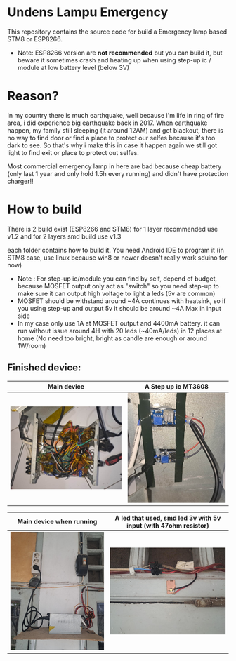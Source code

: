 # Undens Lampu Emergency

This repository contains the source code for build a Emergency lamp based STM8 or ESP8266.

* Note: ESP8266 version are __not recommended__ but you can build it, but beware it sometimes crash and heating up when using step-up ic / module at low battery level (below 3V)

# Reason?

In my country there is much earthquake, well because i'm life in ring of fire area, i did experience big earthquake back in 2017. When earthquake happen, my family still sleeping (it around 12AM) and got blackout, there is no way to find door or find a place to protect our selfes because it's too dark to see. So that's why i make this in case it happen again we still got light to find exit or place to protect out selfes.

Most commercial emergency lamp in here are bad because cheap battery (only last 1 year and only hold 1.5h every running) and didn't have protection charger!!

# How to build

There is 2 build exist (ESP8266 and STM8) for 1 layer recommended use v1.2 and for 2 layers smd build use v1.3

each folder contains how to build it. You need Android IDE to program it (in STM8 case, use linux because win8 or newer doesn't really work sduino for now)

* Note : For step-up ic/module you can find by self, depend of budget, because MOSFET output only act as "switch" so you need step-up to make sure it can output high voltage to light a leds (5v are common)
* MOSFET should be withstand around ~4A continues with heatsink, so if you using step-up and output 5v it should be around ~4A Max in input side
* In my case only use 1A at MOSFET output and 4400mA battery. it can run without issue around 4H with 20 leds (~40mA/leds) in 12 places at home (No need too bright, bright as candle are enough or around 1W/room)

## Finished device:

|                      **Main device**                          |                                      **A Step up ic MT3608**                                   |
| :-----------------------------------------------------------: | :--------------------------------------------------------------------------------------------: |
| ![Main device](./IMG_Preview/PREV_1.jpg)                      | ![Step up ic](./IMG_Preview/PREV_2.jpg)                                                        |

|               **Main device when running**                    |                  **A led that used, smd led 3v with 5v input (with 47ohm resistor)**           |
| :-----------------------------------------------------------: | :--------------------------------------------------------------------------------------------: |
| ![Main device when running](./IMG_Preview/PREV_3.jpg)         | ![A led that used for emergency](./IMG_Preview/PREV_4.jpg) |

